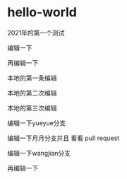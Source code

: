 # hello-world
2021年的第一个测试







编辑一下

再编辑一下


本地的第一条编辑

本地的第二次编辑

本地的第三次编辑


编辑一下yueyue分支



编辑一下月月分支并且 看看 pull request

编辑一下wangjian分支


再编辑一下
